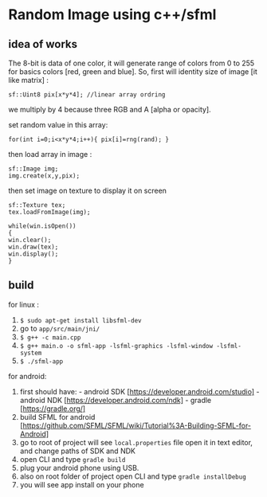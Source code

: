 # Random Image using c++/sfml

## idea of works
The 8-bit is data of one color, it  will generate range of colors from 0 to 255 for basics colors [red, green and blue].
So, first will identity size of image [it like matrix] :

    sf::Uint8 pix[x*y*4]; //linear array ordring 

we multiply by 4 because three RGB and A [alpha or opacity].

set random value in this array:

    for(int i=0;i<x*y*4;i++){ pix[i]=rng(rand); }

then load array in image :

    sf::Image img;
    img.create(x,y,pix);

then set image on texture to display it on screen

    sf::Texture tex;
    tex.loadFromImage(img);

    while(win.isOpen())
    {
    win.clear();
    win.draw(tex);
    win.display();
    }
    

## build

for linux :
 1. `$ sudo apt-get install libsfml-dev`
 2. go to `app/src/main/jni/`
 3.  `$ g++ -c main.cpp`
 4. `$ g++ main.o -o sfml-app -lsfml-graphics -lsfml-window -lsfml-system`
 5. `$ ./sfml-app`

for android:

 1. first should have:
     	 - android SDK [https://developer.android.com/studio]
    	 - android NDK [https://developer.android.com/ndk]
    	 - gradle [https://gradle.org/]
 2. build SFML for android [https://github.com/SFML/SFML/wiki/Tutorial%3A-Building-SFML-for-Android]
 3. go to root of project will see `local.properties` file open it in text editor, and change paths of SDK and NDK
 4. open CLI and type `gradle build` 
 5. plug your android phone using USB.
 6. also on root folder of project open CLI and type `gradle installDebug`
 7. you will see app install on your phone


 


